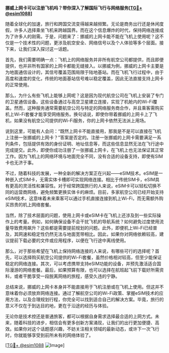 **挪威上网卡可以注册飞机吗？带你深入了解国际飞行与网络服务[[TG💪+ @esim1088](https://t.me/s/esim1088)]**

随着全球化的加速，旅行和跨国交流变得越来越频繁。无论是商务出行还是休闲度假，许多人选择乘坐飞机来跨越国界。而在这个信息爆炸的时代，保持网络连接成为了许多人的刚需。于是，问题来了：挪威的上网卡能不能在飞机上使用呢？这不仅是一个技术性的问题，更涉及航空安全、网络信号以及个人体验等多个层面。接下来，让我们深入探讨这一话题。

首先，我们需要明确一点：飞机上的网络服务并非所有航空公司都提供，而且即便提供，也并非所有国家的上网卡都能无缝接入。以挪威为例，挪威的上网卡主要是为地面通信设计的，其信号覆盖范围局限于陆地基站。而在飞机飞行过程中，由于高度和速度的变化，传统的地面基站信号难以稳定覆盖，因此无法直接支持上网卡的正常使用。

那么，为什么有些飞机上能够上网呢？这是因为现代航空公司在飞机上安装了专门的卫星通信设备。这些设备通过与高空卫星建立连接，实现了机舱内的Wi-Fi覆盖。然而，这种服务通常需要航空公司与特定的网络服务商合作，并且乘客需购买机上Wi-Fi套餐才能享受网络服务。换句话说，即使你带着挪威的上网卡上了飞机，如果没有航空公司提供的Wi-Fi服务，你的上网卡依然无法派上用场。

说到这里，可能有人会问：“既然上网卡不能直接用，那我是不是可以直接在飞机上注册一张挪威的上网卡？”答案是否定的。注册一张挪威的上网卡需要满足一系列条件，包括提供有效的身份证明、地址信息等，而这些信息显然无法在飞行途中完成提交。此外，即使你成功注册了一张挪威上网卡，在飞机上也无法保证其正常工作。因为飞机上的网络环境与地面完全不同，没有合适的设备支持，即使有SIM卡也无济于事。

不过，随着科技的发展，一种全新的解决方案正在兴起——eSIM技术。eSIM是一种嵌入式SIM卡，无需实体卡槽即可实现网络连接。相比于传统SIM卡，eSIM具有更高的灵活性和兼容性。对于经常跨国旅行的人来说，eSIM卡可以轻松切换不同的运营商网络，避免频繁更换实体卡的麻烦。目前，多家航空公司已经开始支持eSIM技术，这意味着未来乘客可以通过手机直接连接到机上Wi-Fi，而无需额外购买昂贵的机上网络套餐。

当然，除了技术层面的问题，使用上网卡或eSIM卡在飞机上还涉及到一些实际操作上的考量。例如，如何确保设备不会干扰飞机的导航系统？如何避免过度使用流量导致费用飙升？这些都是需要提前规划的问题。此外，即便机上Wi-Fi已经普及，其网速和稳定性仍然无法与地面宽带相比。因此，如果你对网络依赖较高，建议提前下载必要的文件或应用程序，以便在飞行途中离线使用。

那么，对于那些希望在飞机上保持网络连接的人来说，有哪些可行的选择呢？首先，可以选择购买航空公司提供的Wi-Fi套餐，虽然价格相对较高，但至少能保证稳定的网络连接。其次，可以考虑携带支持eSIM功能的设备，并预先激活适合国际漫游的网络套餐。最后，如果预算有限，也可以选择在航班起飞前下载好所需资料，或者干脆享受一段脱离网络的旅程，感受久违的宁静。

总结来说，挪威的上网卡本身并不能直接用于飞机注册或在飞机上使用。但这并不意味着你必须放弃网络连接。通过了解航空公司的Wi-Fi政策、掌握eSIM技术的应用方法，以及合理规划行程，你完全可以找到适合自己的解决方案。毕竟，旅行的意义不仅在于到达目的地，更在于沿途的经历与体验。

无论你是技术控还是普通旅客，都可以根据自身需求选择最合适的上网方式。未来，随着科技的进步，相信会有更多创新方案涌现，让我们的出行更加便捷、高效。如果你对这个话题感兴趣，不妨关注相关领域的最新动态，或许下一次飞行时，你就能够享受到前所未有的网络体验了。

[[TG💪+ @esim1088](https://t.me/s/esim1088) ![Image](https://i.postimg.cc/4NQfJmqS/Snipaste-2025-05-13-00-14-12.png)]